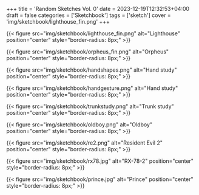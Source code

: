 +++
title = 'Random Sketches Vol. 0'
date = 2023-12-19T12:32:53+04:00
draft = false
categories = ['Sketchbook']
tags = ['sketch']
cover = 'img/sketchbook/lighthouse_fin.png'
+++

{{< figure src="img/sketchbook/lighthouse_fin.png" alt="Lighthouse" position="center" style="border-radius: 8px;" >}}

{{< figure src="img/sketchbook/orpheus_fin.png" alt="Orpheus" position="center" style="border-radius: 8px;" >}}

{{< figure src="img/sketchbook/handshapes.png" alt="Hand study" position="center" style="border-radius: 8px;" >}}

{{< figure src="img/sketchbook/handgesture.png" alt="Hand study" position="center" style="border-radius: 8px;" >}}

{{< figure src="img/sketchbook/trunkstudy.png" alt="Trunk study" position="center" style="border-radius: 8px;" >}}

{{< figure src="img/sketchbook/oldboy.png" alt="Oldboy" position="center" style="border-radius: 8px;" >}}

{{< figure src="img/sketchbook/re2.png" alt="Resident Evil 2" position="center" style="border-radius: 8px;" >}}

{{< figure src="img/sketchbook/rx78.jpg" alt="RX-78-2" position="center" style="border-radius: 8px;" >}}

{{< figure src="img/sketchbook/prince.jpg" alt="Prince" position="center" style="border-radius: 8px;" >}}





